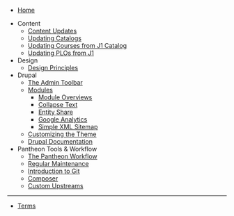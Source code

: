 <!-- docs/_sidebar.md -->

* [Home](/)
- Content
	* [Content Updates](/content-updates.md)
	* [Updating Catalogs](/updating-catalogs.md)
	* [Updating Courses from J1 Catalog](/updating-courses-catalog.md)
	* [Updating PLOs from J1](/updating-program-learning-outcomes.md)
- Design
	* [Design Principles](/design-principles.md)
- Drupal
	* [The Admin Toolbar](/the-admin-toolbar.md)
	* [Modules](/modules.md)
		* [Module Overviews](/module-overviews.md)
		* [Collapse Text](/collapse-text.md)
		* [Entity Share](/entity-share.md)
		* [Google Analytics](/google-analytics.md)
		* [Simple XML Sitemap](/simple-xml-sitemap.md)
	* [Customizing the Theme](/customizing-the-theme.md)
	* [Drupal Documentation](https://www.drupal.org/documentation)
- Pantheon Tools & Workflow
	* [The Pantheon Workflow](/the-pantheon-workflow.md)
	* [Regular Maintenance](/regular-maintenance.md)
	* [Introduction to Git](/introduction-to-git.md)
	* [Composer](/composer.md)
	* [Custom Upstreams](/custom-upstreams.md)
- - - -
* [Terms](/terms.md)